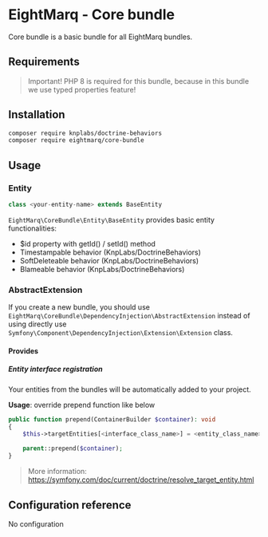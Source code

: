 # EightMarq - Core bundle

Core bundle is a basic bundle for all EightMarq bundles.

## Requirements

> Important! PHP 8 is required for this bundle, because in this bundle we use typed properties feature!

## Installation

```bash
composer require knplabs/doctrine-behaviors
composer require eightmarq/core-bundle
```

## Usage

### Entity 

```php
class <your-entity-name> extends BaseEntity
```

`EightMarq\CoreBundle\Entity\BaseEntity` provides basic entity functionalities:

* $id property with getId() / setId() method
* Timestampable behavior (KnpLabs/DoctrineBehaviors)
* SoftDeleteable behavior (KnpLabs/DoctrineBehaviors)
* Blameable behavior (KnpLabs/DoctrineBehaviors)

### AbstractExtension

If you create a new bundle, you should use `EightMarq\CoreBundle\DependencyInjection\AbstractExtension`
instead of using directly use `Symfony\Component\DependencyInjection\Extension\Extension` class.

#### Provides

##### Entity interface registration

Your entities from the bundles will be automatically added to your project.

**Usage**: override prepend function like below

```php
public function prepend(ContainerBuilder $container): void
{
    $this->targetEntities[<interface_class_name>] = <entity_class_name>;

    parent::prepend($container);
}
```

> More information: https://symfony.com/doc/current/doctrine/resolve_target_entity.html

## Configuration reference

No configuration